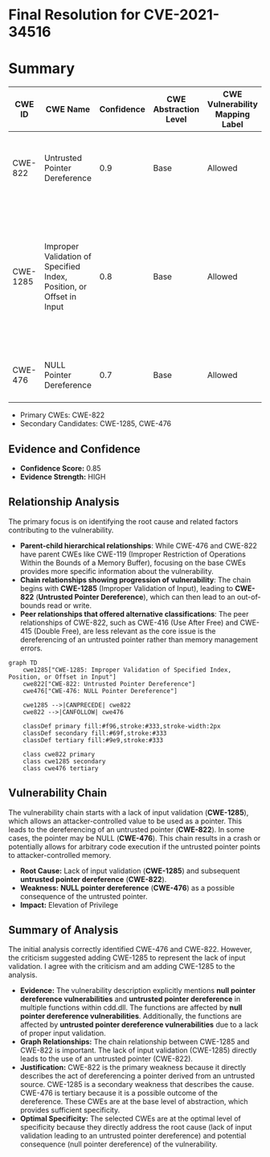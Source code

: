 # Final Resolution for CVE-2021-34516

# Summary
| CWE ID | CWE Name | Confidence | CWE Abstraction Level | CWE Vulnerability Mapping Label | CWE-Vulnerability Mapping Notes |
|---|---|---|---|---|---|
| CWE-822 | Untrusted Pointer Dereference | 0.9 | Base | Allowed | The product obtains a value from an untrusted source, converts this value to a pointer, and dereferences the resulting pointer. |
| CWE-1285 | Improper Validation of Specified Index, Position, or Offset in Input | 0.8 | Base | Allowed | The product receives input that is expected to specify an index, position, or offset into an indexable resource such as a buffer or file, but it does not validate or incorrectly validates that the specified index/position/offset has the required properties. |
| CWE-476 | NULL Pointer Dereference | 0.7 | Base | Allowed | The product dereferences a pointer that it expects to be valid but is NULL. |

*   Primary CWEs: CWE-822
*   Secondary Candidates: CWE-1285, CWE-476

## Evidence and Confidence

*   **Confidence Score:** 0.85
*   **Evidence Strength:** HIGH

## Relationship Analysis
The primary focus is on identifying the root cause and related factors contributing to the vulnerability.

*   **Parent-child hierarchical relationships**: While CWE-476 and CWE-822 have parent CWEs like CWE-119 (Improper Restriction of Operations Within the Bounds of a Memory Buffer), focusing on the base CWEs provides more specific information about the vulnerability.
*   **Chain relationships showing progression of vulnerability**: The chain begins with **CWE-1285** (Improper Validation of Input), leading to **CWE-822** (**Untrusted Pointer Dereference**), which can then lead to an out-of-bounds read or write.
*   **Peer relationships that offered alternative classifications**: The peer relationships of CWE-822, such as CWE-416 (Use After Free) and CWE-415 (Double Free), are less relevant as the core issue is the dereferencing of an untrusted pointer rather than memory management errors.

```mermaid
graph TD
    cwe1285["CWE-1285: Improper Validation of Specified Index, Position, or Offset in Input"]
    cwe822["CWE-822: Untrusted Pointer Dereference"]
    cwe476["CWE-476: NULL Pointer Dereference"]

    cwe1285 -->|CANPRECEDE| cwe822
    cwe822 -->|CANFOLLOW| cwe476

    classDef primary fill:#f96,stroke:#333,stroke-width:2px
    classDef secondary fill:#69f,stroke:#333
    classDef tertiary fill:#9e9,stroke:#333

    class cwe822 primary
    class cwe1285 secondary
    class cwe476 tertiary
```

## Vulnerability Chain
The vulnerability chain starts with a lack of input validation (**CWE-1285**), which allows an attacker-controlled value to be used as a pointer. This leads to the dereferencing of an untrusted pointer (**CWE-822**). In some cases, the pointer may be NULL (**CWE-476**). This chain results in a crash or potentially allows for arbitrary code execution if the untrusted pointer points to attacker-controlled memory.

*   **Root Cause:** Lack of input validation (**CWE-1285**) and subsequent **untrusted pointer dereference** (**CWE-822**).
*   **Weakness:** **NULL pointer dereference** (**CWE-476**) as a possible consequence of the untrusted pointer.
*   **Impact:** Elevation of Privilege

## Summary of Analysis
The initial analysis correctly identified CWE-476 and CWE-822. However, the criticism suggested adding CWE-1285 to represent the lack of input validation. I agree with the criticism and am adding CWE-1285 to the analysis.

*   **Evidence:** The vulnerability description explicitly mentions **null pointer dereference vulnerabilities** and **untrusted pointer dereference** in multiple functions within cdd.dll. The functions are affected by **null pointer dereference vulnerabilities**. Additionally, the functions are affected by **untrusted pointer dereference vulnerabilities** due to a lack of proper input validation.
*   **Graph Relationships:** The chain relationship between CWE-1285 and CWE-822 is important. The lack of input validation (CWE-1285) directly leads to the use of an untrusted pointer (CWE-822).
*   **Justification:** CWE-822 is the primary weakness because it directly describes the act of dereferencing a pointer derived from an untrusted source. CWE-1285 is a secondary weakness that describes the cause. CWE-476 is tertiary because it is a possible outcome of the dereference. These CWEs are at the base level of abstraction, which provides sufficient specificity.
*   **Optimal Specificity:** The selected CWEs are at the optimal level of specificity because they directly address the root cause (lack of input validation leading to an untrusted pointer dereference) and potential consequence (null pointer dereference) of the vulnerability.